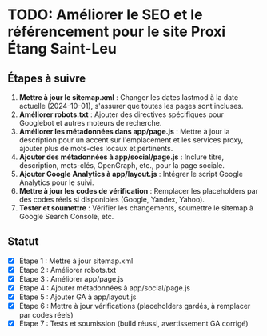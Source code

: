 # TODO: Améliorer le SEO et le référencement pour le site Proxi Étang Saint-Leu

## Étapes à suivre

1. **Mettre à jour le sitemap.xml** : Changer les dates lastmod à la date actuelle (2024-10-01), s'assurer que toutes les pages sont incluses.
2. **Améliorer robots.txt** : Ajouter des directives spécifiques pour Googlebot et autres moteurs de recherche.
3. **Améliorer les métadonnées dans app/page.js** : Mettre à jour la description pour un accent sur l'emplacement et les services proxy, ajouter plus de mots-clés locaux et pertinents.
4. **Ajouter des métadonnées à app/social/page.js** : Inclure titre, description, mots-clés, OpenGraph, etc., pour la page sociale.
5. **Ajouter Google Analytics à app/layout.js** : Intégrer le script Google Analytics pour le suivi.
6. **Mettre à jour les codes de vérification** : Remplacer les placeholders par des codes réels si disponibles (Google, Yandex, Yahoo).
7. **Tester et soumettre** : Vérifier les changements, soumettre le sitemap à Google Search Console, etc.

## Statut
- [x] Étape 1 : Mettre à jour sitemap.xml
- [x] Étape 2 : Améliorer robots.txt
- [x] Étape 3 : Améliorer app/page.js
- [x] Étape 4 : Ajouter métadonnées à app/social/page.js
- [x] Étape 5 : Ajouter GA à app/layout.js
- [x] Étape 6 : Mettre à jour vérifications (placeholders gardés, à remplacer par codes réels)
- [x] Étape 7 : Tests et soumission (build réussi, avertissement GA corrigé)
